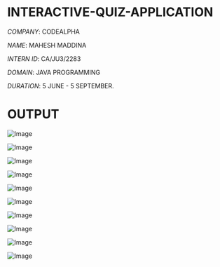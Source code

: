 # INTERACTIVE-QUIZ-APPLICATION

*COMPANY*: CODEALPHA

*NAME*: MAHESH MADDINA

*INTERN ID*: CA/JU3/2283

*DOMAIN*: JAVA PROGRAMMING

*DURATION*: 5 JUNE - 5 SEPTEMBER.

# OUTPUT
![Image](https://github.com/user-attachments/assets/13940dbb-5c23-4536-b10f-f76a81637183)



![Image](https://github.com/user-attachments/assets/785b93a6-56b9-4070-a9e1-e703cdf91107)



![Image](https://github.com/user-attachments/assets/dc4ee7fc-7bd5-478f-aef9-db8fbcd0a6fb)



![Image](https://github.com/user-attachments/assets/c2b8d3ce-dbd5-4954-96bd-b829719114de)



![Image](https://github.com/user-attachments/assets/cad05bda-64b2-4da1-a2ce-41d019ee468a)



![Image](https://github.com/user-attachments/assets/d2336c60-c6af-4b97-8db2-a3bfb437500e)



![Image](https://github.com/user-attachments/assets/47c2cc73-784f-4552-8b44-caed8efe6577)



![Image](https://github.com/user-attachments/assets/c2559f0d-117e-48b2-b070-b7d022a0f1d0)



![Image](https://github.com/user-attachments/assets/46d21f54-f942-41d3-b957-4f62171b0f28)



![Image](https://github.com/user-attachments/assets/93cd1f3b-3893-4a61-9417-ac8a7c40f5bf)

